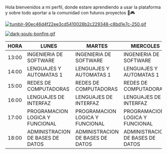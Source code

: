 Hola bienvenidos a mi perfil, donde estare aprendiendo a usar la plataforma y sobre todo aportar a la comunidad con futuros proyectos 👾🎮 

[![tumblr-90ec46d4f22ee3cd5410028b2c229348-c8bd1e7c-250.gif](https://i.postimg.cc/htwM63qT/tumblr-90ec46d4f22ee3cd5410028b2c229348-c8bd1e7c-250.gif)](https://postimg.cc/Sn6WzdRx)

[![dark-souls-bonfire.gif](https://i.postimg.cc/qqtgK9f1/dark-souls-bonfire.gif)](https://postimg.cc/YLHpKDCF)
 
| HORA  	| LUNES                             	| MARTES                            	| MIERCOLES                        	| JUEVES                            	| VIERNES                           	|
|-------	|-----------------------------------	|-----------------------------------	|----------------------------------	|-----------------------------------	|-----------------------------------	|
| 13:00 	|       INGENIERIA DE SOFTWARE      	|       INGENIERIA DE SOFTWARE      	| INGENIERIA DE SOFTWARE           	| INGENIERIA  DE SOFTWARE           	| INGENIERIA  DE SOFTWARE           	|
| 14:00 	| LENGUAJES Y AUTOMATAS 1           	| LENGUAJES Y AUTOMATAS 1           	| LENGUAJES Y AUTOMATAS 1          	| LENGUAJES Y AUTOMATAS 1           	| LENGUAJES Y AUTOMATAS 1           	|
| 15:00 	| REDES DE  COMPUTADORAS            	| REDES DE  COMPUTADORAS            	| REDES DE COMPUTADORAS            	| REDES DE  COMPUTADORAS            	| REDES DE  COMPUTADORAS            	|
| 16:00 	| LENGUAJES DE INTERFAZ             	| LENGUAJES DE  INTERFAZ            	| LENGUAJES DE INTERFAZ            	| LENGUAJES DE INTERFAZ             	| LENGUAJES DE INTERFAZ             	|
| 17:00 	| PROGRAMACION LOGICA Y  FUNCIONAL  	| PROGRAMACION LOGICA Y  FUNCIONAL  	| PROGRAMACION LOGICA Y  FUNCIONAL 	| PROGRAMACION LOGICA Y  FUNCIONAL  	| PROGRAMACION LOGICA Y  FUNCIONAL  	|
| 18:00 	| ADMINISTRACION DE BASES DE  DATOS 	| ADMINISTRACION DE BASES DE  DATOS 	| ADMINISTRACION DE BASES DE DATOS 	| ADMINISTRACION DE BASES DE  DATOS 	| ADMINISTRACION DE BASES DE  DATOS 	|
